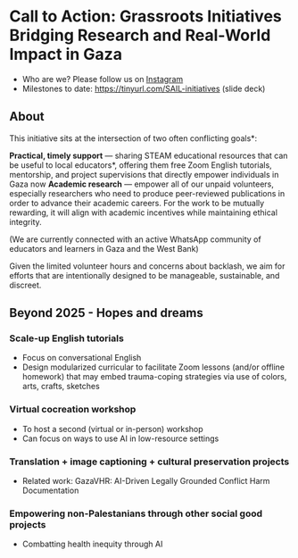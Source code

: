 # Call to Action: Grassroots Initiatives Bridging Research and Real-World Impact in Gaza

- Who are we? Please follow us on [Instagram](https://www.instagram.com/sail.initiatives/)
- Milestones to date: https://tinyurl.com/SAIL-initiatives (slide deck)

## About

This initiative sits at the intersection of two often conflicting goals*:

**Practical, timely support** — sharing STEAM educational resources that can be useful to local educators*, offering them free Zoom English tutorials, mentorship, and project supervisions that directly empower individuals in Gaza now
**Academic research** — empower all of our unpaid volunteers, especially researchers who need to produce peer-reviewed publications in order to advance their academic careers. For the work to be mutually rewarding, it will align with academic incentives while maintaining ethical integrity.

(We are currently connected with an active WhatsApp community of educators and learners in Gaza and the West Bank)

Given the limited volunteer hours and concerns about backlash, we aim for efforts that are intentionally designed to be manageable, sustainable, and discreet. 

 
## Beyond 2025 - Hopes and dreams

### Scale-up English tutorials 

- Focus on conversational English 
- Design modularized curricular to facilitate Zoom lessons (and/or offline homework) that may embed trauma-coping strategies via use of colors, arts, crafts, sketches 

### Virtual cocreation workshop

- To host a second (virtual or in-person) workshop 
- Can focus on ways to use AI in low-resource settings

### Translation + image captioning + cultural preservation projects

- Related work: GazaVHR: AI-Driven Legally Grounded Conflict Harm Documentation

### Empowering non-Palestanians through other social good projects

- Combatting health inequity through AI

